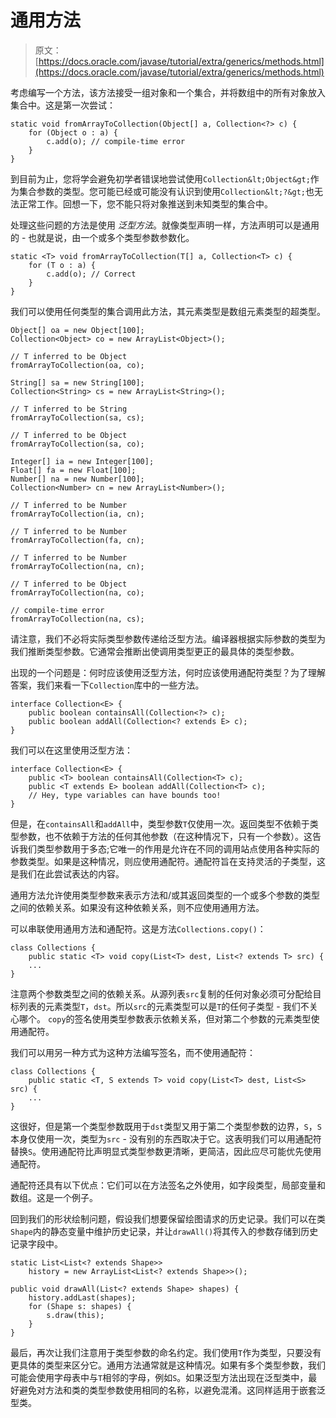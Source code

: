 # 通用方法

> 原文： [https://docs.oracle.com/javase/tutorial/extra/generics/methods.html](https://docs.oracle.com/javase/tutorial/extra/generics/methods.html)

考虑编写一个方法，该方法接受一组对象和一个集合，并将数组中的所有对象放入集合中。这是第一次尝试：

```
static void fromArrayToCollection(Object[] a, Collection<?> c) {
    for (Object o : a) { 
        c.add(o); // compile-time error
    }
}

```

到目前为止，您将学会避免初学者错误地尝试使用`Collection&lt;Object&gt;`作为集合参数的类型。您可能已经或可能没有认识到使用`Collection&lt;?&gt;`也无法正常工作。回想一下，您不能只将对象推送到未知类型的集合中。

处理这些问题的方法是使用 _泛型方法_。就像类型声明一样，方法声明可以是通用的 - 也就是说，由一个或多个类型参数参数化。

```
static <T> void fromArrayToCollection(T[] a, Collection<T> c) {
    for (T o : a) {
        c.add(o); // Correct
    }
}

```

我们可以使用任何类型的集合调用此方法，其元素类型是数组元素类型的超类型。

```
Object[] oa = new Object[100];
Collection<Object> co = new ArrayList<Object>();

// T inferred to be Object
fromArrayToCollection(oa, co); 

String[] sa = new String[100];
Collection<String> cs = new ArrayList<String>();

// T inferred to be String
fromArrayToCollection(sa, cs);

// T inferred to be Object
fromArrayToCollection(sa, co);

Integer[] ia = new Integer[100];
Float[] fa = new Float[100];
Number[] na = new Number[100];
Collection<Number> cn = new ArrayList<Number>();

// T inferred to be Number
fromArrayToCollection(ia, cn);

// T inferred to be Number
fromArrayToCollection(fa, cn);

// T inferred to be Number
fromArrayToCollection(na, cn);

// T inferred to be Object
fromArrayToCollection(na, co);

// compile-time error
fromArrayToCollection(na, cs);

```

请注意，我们不必将实际类型参数传递给泛型方法。编译器根据实际参数的类型为我们推断类型参数。它通常会推断出使调用类型更正的最具体的类型参数。

出现的一个问题是：何时应该使用泛型方法，何时应该使用通配符类型？为了理解答案，我们来看一下`Collection`库中的一些方法。

```
interface Collection<E> {
    public boolean containsAll(Collection<?> c);
    public boolean addAll(Collection<? extends E> c);
}

```

我们可以在这里使用泛型方法：

```
interface Collection<E> {
    public <T> boolean containsAll(Collection<T> c);
    public <T extends E> boolean addAll(Collection<T> c);
    // Hey, type variables can have bounds too!
}

```

但是，在`containsAll`和`addAll`中，类型参数`T`仅使用一次。返回类型不依赖于类型参数，也不依赖于方法的任何其他参数（在这种情况下，只有一个参数）。这告诉我们类型参数用于多态;它唯一的作用是允许在不同的调用站点使用各种实际的参数类型。如果是这种情况，则应使用通配符。通配符旨在支持灵活的子类型，这是我们在此尝试表达的内容。

通用方法允许使用类型参数来表示方法和/或其返回类型的一个或多个参数的类型之间的依赖关系。如果没有这种依赖关系，则不应使用通用方法。

可以串联使用通用方法和通配符。这是方法`Collections.copy()`：

```
class Collections {
    public static <T> void copy(List<T> dest, List<? extends T> src) {
    ...
}

```

注意两个参数类型之间的依赖关系。从源列表`src`复制的任何对象必须可分配给目标列表的元素类型`T`，`dst`。所以`src`的元素类型可以是`T`的任何子类型 - 我们不关心哪个。 `copy`的签名使用类型参数表示依赖关系，但对第二个参数的元素类型使用通配符。

我们可以用另一种方式为这种方法编写签名，而不使用通配符：

```
class Collections {
    public static <T, S extends T> void copy(List<T> dest, List<S> src) {
    ...
}

```

这很好，但是第一个类型参数既用于`dst`类型又用于第二个类型参数的边界，`S`，`S`本身仅使用一次，类型为`src` - 没有别的东西取决于它。这表明我们可以用通配符替换`S`。使用通配符比声明显式类型参数更清晰，更简洁，因此应尽可能优先使用通配符。

通配符还具有以下优点：它们可以在方法签名之外使用，如字段类型，局部变量和数组。这是一个例子。

回到我们的形状绘制问题，假设我们想要保留绘图请求的历史记录。我们可以在类`Shape`内的静态变量中维护历史记录，并让`drawAll()`将其传入的参数存储到历史记录字段中。

```
static List<List<? extends Shape>> 
    history = new ArrayList<List<? extends Shape>>();

public void drawAll(List<? extends Shape> shapes) {
    history.addLast(shapes);
    for (Shape s: shapes) {
        s.draw(this);
    }
}

```

最后，再次让我们注意用于类型参数的命名约定。我们使用`T`作为类型，只要没有更具体的类型来区分它。通用方法通常就是这种情况。如果有多个类型参数，我们可能会使用字母表中与`T`相邻的字母，例如`S`。如果泛型方法出现在泛型类中，最好避免对方法和类的类型参数使用相同的名称，以避免混淆。这同样适用于嵌套泛型类。